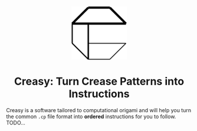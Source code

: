 <p align="center">
  <img src="src/main/resources/ovgu/creasy/dickere_Linien_Logo.png" width="150" />
  <br>
  <h1 align="center">Creasy: Turn Crease Patterns into Instructions</h1>
</p>

Creasy is a software tailored to computational origami and will help you turn the common `.cp` file format into
**ordered** instructions for you to follow. TODO...
